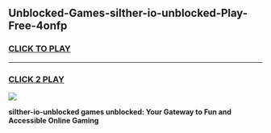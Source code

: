 
## Unblocked-Games-silther-io-unblocked-Play-Free-4onfp
<h3>
<a href="https://premium76.site?title=silther-io-unblocked&ref=23A">CLICK TO PLAY</a></h3>
<hr>

<h3>
<a href="https://premium76.site?title=silther-io-unblocked&ref=23A">CLICK 2 PLAY</a>
  
</h3>

<a href="https://premium76.site?title=silther-io-unblocked&ref=23A"><img src="https://clearcache.store/games.png"></a>


**silther-io-unblocked games unblocked: Your Gateway to Fun and Accessible Online Gaming**
